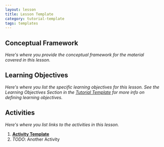```yaml
---
layout: lesson
title: Lesson Template
category: tutorial-template
tags: templates
---
```


## Conceptual Framework

_Here's where you provide the conceptual framework for the material covered in this lesson._

## Learning Objectives

_Here's where you list the specific learning objectives for this lesson. See the Learning Objectives Section in the [Tutorial Template](../..) for more info on defining learning objectives._

## Activities

_Here's where you list links to the activities in this lesson._

1. **[Activity Template](activities/activity-template)**
1. _TODO_: Another Activity
